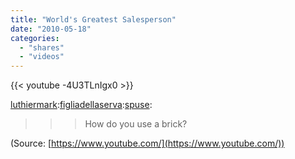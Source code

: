 ```yaml
---
title: "World's Greatest Salesperson"
date: "2010-05-18"
categories:
  - "shares"
  - "videos"
---
```


{{< youtube -4U3TLnIgx0 >}}

[luthiermark](http://luthiermark.tumblr.com/post/565851533/figliadellaserva-spuse-how-do-you-use-a):[figliadellaserva](http://figliadellaserva.tumblr.com/post/565689659/spuse-how-do-you-use-a-brick):[spuse](http://spuse.tumblr.com/post/563041097/how-do-you-use-a-brick):

> > > How do you use a brick?

(Source: [https://www.youtube.com/](https://www.youtube.com/))
